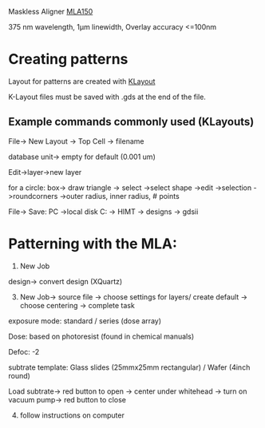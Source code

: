 Maskless Aligner [MLA150](https://heidelberg-instruments.com/product/mla150/) 

375 nm wavelength, 1µm linewidth, Overlay accuracy <=100nm

# Creating patterns
Layout for patterns are created with [KLayout](https://www.klayout.de/)

  K-Layout files must be saved with .gds at the end of the file. 

## Example commands commonly used (KLayouts)
  File-> New Layout -> Top Cell -> filename
  
  database unit-> empty for default (0.001 um)
  
  Edit->layer->new layer 
  
  for a circle: box-> draw triangle -> select ->select shape ->edit ->selection ->roundcorners ->outer radius, inner radius, # points
  
  File-> Save: PC ->local disk C: -> HIMT -> designs -> gdsii
  
  
# Patterning with the MLA: 

1) New Job
   
  design-> convert design (XQuartz)
   
3) New Job-> source file -> choose settings for layers/ create default -> choose centering -> complete task

  exposure mode: standard / series (dose array)

  Dose: based on photoresist (found in chemical manuals) 

  Defoc: -2

  subtrate template: Glass slides (25mmx25mm rectangular) / Wafer (4inch round)

  Load subtrate-> red button to open -> center under whitehead -> turn on vacuum pump-> red button to close

4) follow instructions on computer 
